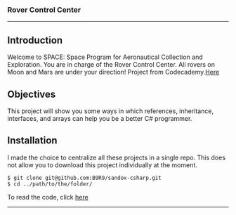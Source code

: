 ### Rover Control Center

***
## Introduction  
Welcome to SPACE: Space Program for Aeronautical Collection and Exploration. 
You are in charge of the Rover Control Center. All rovers on Moon and Mars are under your direction!
Project from Codecademy.[Here](https://www.codecademy.com/courses/learn-c-sharp/projects/csharp-rover-control-center)

## Objectives
This project will show you some ways in which references, inheritance, interfaces, and arrays can help you be a better C# programmer.  

## Installation  
I made the choice to centralize all these projects in a single repo. 
This does not allow you to download this project individually at the moment.
```
$ git clone git@github.com:B9R9/sandox-csharp.git
$ cd ../path/to/the/folder/
```
To read the code, click [here](https://github.com/B9R9/sandox-csharp/tree/main/Rover%20Control%20Center)
***
